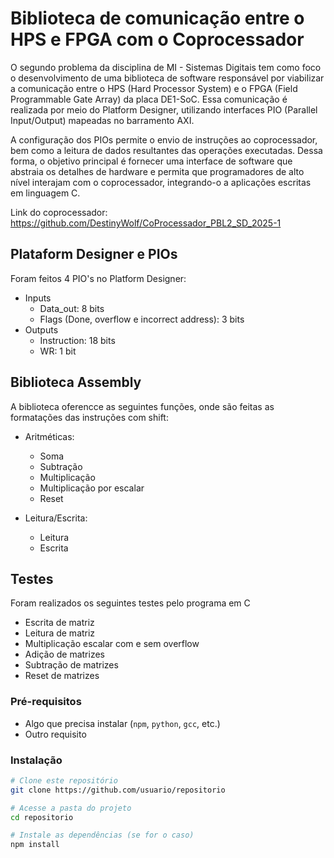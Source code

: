 # Biblioteca de comunicação entre o HPS e FPGA com o Coprocessador

O segundo problema da disciplina de MI - Sistemas Digitais tem como foco o desenvolvimento de uma biblioteca de software responsável por viabilizar a comunicação entre o HPS (Hard Processor System) e o FPGA (Field Programmable Gate Array) da placa DE1-SoC. Essa comunicação é realizada por meio do Platform Designer, utilizando interfaces PIO (Parallel Input/Output) mapeadas no barramento AXI.

A configuração dos PIOs permite o envio de instruções ao coprocessador, bem como a leitura de dados resultantes das operações executadas. Dessa forma, o objetivo principal é fornecer uma interface de software que abstraia os detalhes de hardware e permita que programadores de alto nível interajam com o coprocessador, integrando-o a aplicações escritas em linguagem C.

Link do coprocessador: https://github.com/DestinyWolf/CoProcessador_PBL2_SD_2025-1
## Plataform Designer e PIOs

Foram feitos 4 PIO's no Platform Designer:
- Inputs
  - Data_out: 8 bits
  - Flags (Done, overflow e incorrect address): 3 bits
- Outputs
  - Instruction: 18 bits
  - WR: 1 bit


## Biblioteca Assembly
A biblioteca oferencce as seguintes funções, onde são feitas as formatações das instruções com shift:
- Aritméticas:
  - Soma
  - Subtração
  - Multiplicação
  - Multiplicação por escalar
  - Reset

- Leitura/Escrita: 
  - Leitura
  - Escrita


## Testes
Foram realizados os seguintes testes pelo programa em C
- Escrita de matriz
- Leitura de matriz
- Multiplicação escalar com e sem overflow
- Adição de matrizes
- Subtração de matrizes
- Reset de matrizes

### Pré-requisitos

- Algo que precisa instalar (`npm`, `python`, `gcc`, etc.)
- Outro requisito

### Instalação

```bash
# Clone este repositório
git clone https://github.com/usuario/repositorio

# Acesse a pasta do projeto
cd repositorio

# Instale as dependências (se for o caso)
npm install

